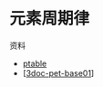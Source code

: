 # 元素周期律

资料
- [ptable](https://ptable.com/)
- [[3doc-pet-base01]]


[//begin]: # "Autogenerated link references for markdown compatibility"
[3doc-pet-base01]: 3doc/3doc-pet-base01.md "元素周期表基础知识"
[//end]: # "Autogenerated link references"